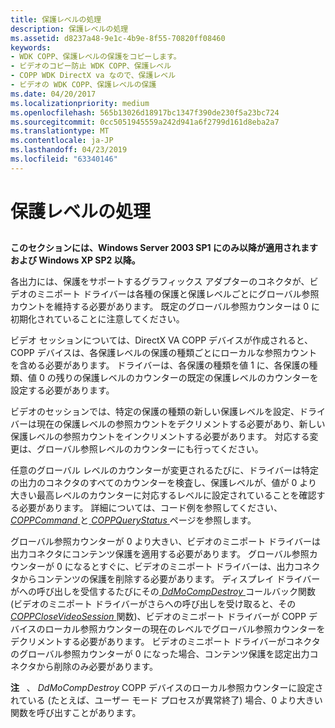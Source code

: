 ```yaml
---
title: 保護レベルの処理
description: 保護レベルの処理
ms.assetid: d8237a48-9e1c-4b9e-8f55-70820ff08460
keywords:
- WDK COPP、保護レベルの保護をコピーします。
- ビデオのコピー防止 WDK COPP、保護レベル
- COPP WDK DirectX va なので、保護レベル
- ビデオの WDK COPP、保護レベルの保護
ms.date: 04/20/2017
ms.localizationpriority: medium
ms.openlocfilehash: 565b13026d18917bc1347f390de230f5a23bc724
ms.sourcegitcommit: 0cc5051945559a242d941a6f2799d161d8eba2a7
ms.translationtype: MT
ms.contentlocale: ja-JP
ms.lasthandoff: 04/23/2019
ms.locfileid: "63340146"
---
```

# <a name="handling-protection-levels"></a>保護レベルの処理


## <span id="ddk_handling_protection_levels_gg"></span><span id="DDK_HANDLING_PROTECTION_LEVELS_GG"></span>


**このセクションには、Windows Server 2003 SP1 にのみ以降が適用されますおよび Windows XP SP2 以降。**

各出力には、保護をサポートするグラフィックス アダプターのコネクタが、ビデオのミニポート ドライバーは各種の保護と保護レベルごとにグローバル参照カウントを維持する必要があります。 既定のグローバル参照カウンターは 0 に初期化されていることに注意してください。

ビデオ セッションについては、DirectX VA COPP デバイスが作成されると、COPP デバイスは、各保護レベルの保護の種類ごとにローカルな参照カウントを含める必要があります。 ドライバーは、各保護の種類を値 1 に、各保護の種類、値 0 の残りの保護レベルのカウンターの既定の保護レベルのカウンターを設定する必要があります。

ビデオのセッションでは、特定の保護の種類の新しい保護レベルを設定、ドライバーは現在の保護レベルの参照カウントをデクリメントする必要があり、新しい保護レベルの参照カウントをインクリメントする必要があります。 対応する変更は、グローバル参照レベルのカウンターにも行ってください。

任意のグローバル レベルのカウンターが変更されるたびに、ドライバーは特定の出力のコネクタのすべてのカウンターを検査し、保護レベルが、値が 0 より大きい最高レベルのカウンターに対応するレベルに設定されていることを確認する必要があります。 詳細については、コード例を参照してください、 [ *COPPCommand* ](https://msdn.microsoft.com/library/windows/hardware/ff539642)と[ *COPPQueryStatus* ](https://msdn.microsoft.com/library/windows/hardware/ff539652)ページを参照します。

グローバル参照カウンターが 0 より大きい、ビデオのミニポート ドライバーは出力コネクタにコンテンツ保護を適用する必要があります。 グローバル参照カウンターが 0 になるとすぐに、ビデオのミニポート ドライバーは、出力コネクタからコンテンツの保護を削除する必要があります。 ディスプレイ ドライバーがへの呼び出しを受信するたびにその[ *DdMoCompDestroy* ](https://msdn.microsoft.com/library/windows/hardware/ff549664)コールバック関数 (ビデオのミニポート ドライバーがさらへの呼び出しを受け取ると、その[ *COPPCloseVideoSession* ](https://msdn.microsoft.com/library/windows/hardware/ff539638)関数)、ビデオのミニポート ドライバーが COPP デバイスのローカル参照カウンターの現在のレベルでグローバル参照カウンターをデクリメントする必要があります。 ビデオのミニポート ドライバーがコネクタのグローバル参照カウンターが 0 になった場合、コンテンツ保護を認定出力コネクタから削除のみ必要があります。

**注**   、 *DdMoCompDestroy* COPP デバイスのローカル参照カウンターに設定されている (たとえば、ユーザー モード プロセスが異常終了) 場合、0 より大きい関数を呼び出すことがあります。

 

 

 





